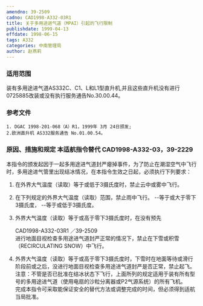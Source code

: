 ```yaml
---
amendno: 39-2509  
cadno: CAD1998-A332-03R1  
title: 关于多用途进气道（MPAI）引起的飞行限制  
publishdate: 1999-04-13  
effdate: 1998-06-15  
tags: A332  
categories: 中南管理局  
author: 赵燕莉  
---
```

  
### 适用范围  
装有多用途进气道AS332C、C1、L和L1型直升机,并且这些直升机没有进行0725885改装或没有执行服务通告No.30.00.44。  
  
<!--more-->  
### 参考文件  
    1. DGAC 1998-201-068（A）R1，1999年 3月 24日颁发;  
    2.欧洲直升机 AS332服务通告 No.01.00.54。  
  
### 原因、措施和规定 本适航指令替代 CAD1998-A332-03，39-2229  
本指令的颁发起因于一起多用途进气道封严瘪掉事件，为了防止在潮湿空气中飞行时，多用途进气管里出现结冰情况，在本指令生效之日起，必须执行下列要求：  
  1. 在外界大气温度（读取）等于或低于3摄氏度时，禁止云中或雾中飞行。  
  2. 在下列规定的外界大气温度（读取）范围，禁止雨中飞行。      --等于或大于零下3摄氏度， --等于或低于3摄氏度。  
  3. 外界大气温度（读取）等于或高于零下3摄氏度时，在没有预先  
  
       CAD1998-A332-03R1   ／39-2509  
进行地面目视检查多用途进气道封严正常的情况下，禁止在下雪或积雪（RECIRCULATING SNOW）中飞行。  
  4. 外界大气温度（读取）等于或高于零下3摄氏度时，下雪时在地面等待或滑行阶段前或之后，没进行地面目视检查多用途进气道封严是否正常，禁止起飞。  
  注意：不管是否已批准在结冰状态下飞行，上面所列的规定适用于装有所有型号的多用途进气道（使用电扇的沙粒分离器或P2气源系统）的所有飞机。  
  完成本指令可采取能保证安全的替代方法或调整完成的时间，但必须得到适航当局批准。  
